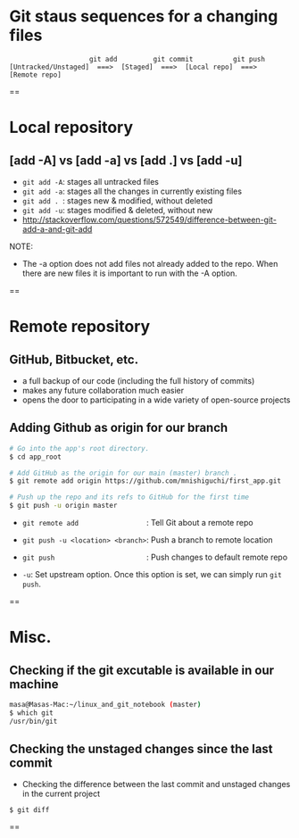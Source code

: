 # Git staus sequences for a changing files

```
                    git add         git commit          git push
[Untracked/Unstaged]  ===>  [Staged]  ===>  [Local repo]  ===>  [Remote repo]
```

==

# Local repository

## [add -A] vs [add -a] vs [add .] vs [add -u]
- `git add -A`: stages all untracked files
- `git add -a`: stages all the changes in currently existing files
- `git add . `: stages new & modified, without deleted
- `git add -u`: stages modified & deleted, without new
- http://stackoverflow.com/questions/572549/difference-between-git-add-a-and-git-add

NOTE:
- The -a option does not add files not already added to the repo. When there are new files it is important to run with the -A option.

==

# Remote repository

## GitHub, Bitbucket, etc.
- a full backup of our code (including the full history of commits)
- makes any future collaboration much easier
- opens the door to participating in a wide variety of open-source projects

## Adding Github as origin for our branch 

```bash
# Go into the app's root directory.
$ cd app_root

# Add GitHub as the origin for our main (master) branch .
$ git remote add origin https://github.com/mnishiguchi/first_app.git

# Push up the repo and its refs to GitHub for the first time
$ git push -u origin master
```

- `git remote add                 `: Tell Git about a remote repo
- `git push -u <location> <branch>`: Push a branch to remote location
- `git push                       `: Push changes to default remote repo

- `-u`: Set upstream option. Once this option is set, we can simply run `git push`.

==

# Misc.

## Checking if the git excutable is available in our machine

```bash
masa@Masas-Mac:~/linux_and_git_notebook (master)
$ which git
/usr/bin/git
```

## Checking the unstaged changes since the last commit
- Checking the difference between the last commit and unstaged changes in the current project

```
$ git diff
```

==

